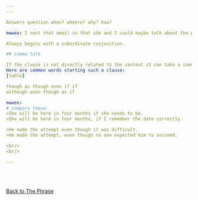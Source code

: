 ```yaml
---
---  

Answers question when? wheere? why? how?  

mwwex: I sent that email so that she and I could maybe talk about the problem.  

Always begins with a subordinate conjunction.  

## comma talk  

If the clause is not directly related to the content it can take a comma before it.  
Here are common words starting such a clause:  
[table]  

though as though even if if 
although even though as if  

mwwex:  
# compare these:  
>She will be here in four months if she needs to be.  
>She will be here in four months, if I remember the date correctly.  

>He made the attempt even though it was difficult.  
>He made the attempt, even though no one expected him to succeed.  

<br/>
<br/>

---
```


<br/>
<br/>

[Back to The Phrase]({{site.baseurl}}/structures/the-phrase)